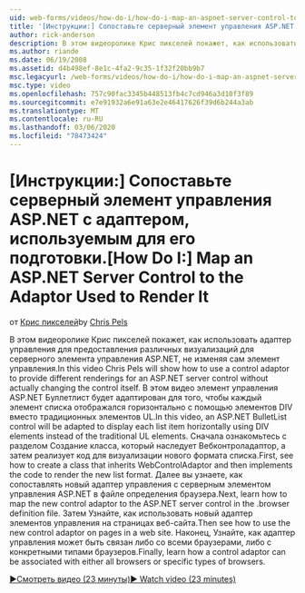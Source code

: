 ```yaml
---
uid: web-forms/videos/how-do-i/how-do-i-map-an-aspnet-server-control-to-the-adaptor-used-to-render-it
title: '[Инструкции:] Сопоставьте серверный элемент управления ASP.NET с адаптером, используемым для его подготовки | Документация Майкрософт'
author: rick-anderson
description: В этом видеоролике Крис пикселей покажет, как использовать адаптер элемента управления для предоставления различных визуализаций для серверного элемента управления ASP.NET без фактического изменения языка c...
ms.author: riande
ms.date: 06/19/2008
ms.assetid: d4b498ef-8e1c-4fa2-9c35-1f32f20bb9b7
msc.legacyurl: /web-forms/videos/how-do-i/how-do-i-map-an-aspnet-server-control-to-the-adaptor-used-to-render-it
msc.type: video
ms.openlocfilehash: 757c90fac3345b448513fb4c7cd946a3d10f3f89
ms.sourcegitcommit: e7e91932a6e91a63e2e46417626f39d6b244a3ab
ms.translationtype: MT
ms.contentlocale: ru-RU
ms.lasthandoff: 03/06/2020
ms.locfileid: "78473424"
---
```

# <a name="how-do-i-map-an-aspnet-server-control-to-the-adaptor-used-to-render-it"></a><span data-ttu-id="dc2e0-103">[Инструкции:] Сопоставьте серверный элемент управления ASP.NET с адаптером, используемым для его подготовки.</span><span class="sxs-lookup"><span data-stu-id="dc2e0-103">[How Do I:] Map an ASP.NET Server Control to the Adaptor Used to Render It</span></span>

<span data-ttu-id="dc2e0-104">от [Крис пикселей](https://twitter.com/chrispels)</span><span class="sxs-lookup"><span data-stu-id="dc2e0-104">by [Chris Pels](https://twitter.com/chrispels)</span></span>

<span data-ttu-id="dc2e0-105">В этом видеоролике Крис пикселей покажет, как использовать адаптер управления для предоставления различных визуализаций для серверного элемента управления ASP.NET, не изменяя сам элемент управления.</span><span class="sxs-lookup"><span data-stu-id="dc2e0-105">In this video Chris Pels will show how to use a control adaptor to provide different renderings for an ASP.NET server control without actually changing the control itself.</span></span> <span data-ttu-id="dc2e0-106">В этом видео элемент управления ASP.NET Буллетлист будет адаптирован для того, чтобы каждый элемент списка отображался горизонтально с помощью элементов DIV вместо традиционных элементов UL.</span><span class="sxs-lookup"><span data-stu-id="dc2e0-106">In this video, an ASP.NET BulletList control will be adapted to display each list item horizontally using DIV elements instead of the traditional UL elements.</span></span> <span data-ttu-id="dc2e0-107">Сначала ознакомьтесь с разделом Создание класса, который наследует Вебконтроладаптор, а затем реализует код для визуализации нового формата списка.</span><span class="sxs-lookup"><span data-stu-id="dc2e0-107">First, see how to create a class that inherits WebControlAdaptor and then implements the code to render the new list format.</span></span> <span data-ttu-id="dc2e0-108">Далее вы узнаете, как сопоставлять новый адаптер управления с серверным элементом управления ASP.NET в файле определения браузера.</span><span class="sxs-lookup"><span data-stu-id="dc2e0-108">Next, learn how to map the new control adaptor to the ASP.NET server control in the .browser definition file.</span></span> <span data-ttu-id="dc2e0-109">Затем Узнайте, как использовать новый адаптер элементов управления на страницах веб-сайта.</span><span class="sxs-lookup"><span data-stu-id="dc2e0-109">Then see how to use the new control adaptor on pages in a web site.</span></span> <span data-ttu-id="dc2e0-110">Наконец, Узнайте, как адаптер управления может быть связан либо со всеми браузерами, либо с конкретными типами браузеров.</span><span class="sxs-lookup"><span data-stu-id="dc2e0-110">Finally, learn how a control adaptor can be associated with either all browsers or specific types of browsers.</span></span>

[<span data-ttu-id="dc2e0-111">&#9654;Смотреть видео (23 минуты)</span><span class="sxs-lookup"><span data-stu-id="dc2e0-111">&#9654; Watch video (23 minutes)</span></span>](https://channel9.msdn.com/Blogs/ASP-NET-Site-Videos/how-do-i-map-an-aspnet-server-control-to-the-adaptor-used-to-render-it)
